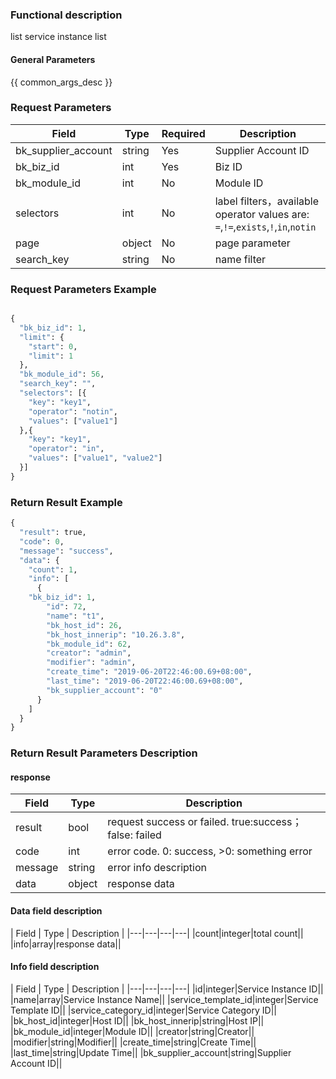 ### Functional description

list service instance list

#### General Parameters

{{ common_args_desc }}

### Request Parameters

| Field                |  Type       | Required	   | Description                            |
|----------------------|------------|--------|-----------------------|
| bk_supplier_account  | string     |Yes     | Supplier Account ID       |
| bk_biz_id            | int  | Yes   | Biz ID |
| bk_module_id         | int  | No   | Module ID |
| selectors            | int  | No   | label filters，available operator values are: `=`,`!=`,`exists`,`!`,`in`,`notin`|
| page         | object  | No   | page parameter |
| search_key         | string  | No   | name filter |

### Request Parameters Example
```python

{
  "bk_biz_id": 1,
  "limit": {
    "start": 0,
    "limit": 1
  },
  "bk_module_id": 56,
  "search_key": "",
  "selectors": [{
    "key": "key1",
    "operator": "notin",
    "values": ["value1"]
  },{
    "key": "key1",
    "operator": "in",
    "values": ["value1", "value2"]
  }]
}

```

### Return Result Example

```python
{
  "result": true,
  "code": 0,
  "message": "success",
  "data": {
    "count": 1,
    "info": [
      {
	"bk_biz_id": 1,
        "id": 72,
        "name": "t1",
        "bk_host_id": 26,
        "bk_host_innerip": "10.26.3.8",
        "bk_module_id": 62,
        "creator": "admin",
        "modifier": "admin",
        "create_time": "2019-06-20T22:46:00.69+08:00",
        "last_time": "2019-06-20T22:46:00.69+08:00",
        "bk_supplier_account": "0"
      }
    ]
  }
}
```

### Return Result Parameters Description

#### response

| Field       | Type     | Description         |
|---|---|---|
| result | bool | request success or failed. true:success；false: failed |
| code | int | error code. 0: success, >0: something error |
| message | string | error info description |
| data | object | response data |

#### Data field description

| Field       | Type     | Description         |
|---|---|---|---|
|count|integer|total count||
|info|array|response data||

#### Info field description

| Field       | Type     | Description         |
|---|---|---|---|
|id|integer|Service Instance ID||
|name|array|Service Instance Name||
|service_template_id|integer|Service Template ID||
|service_category_id|integer|Service Category ID||
|bk_host_id|integer|Host ID||
|bk_host_innerip|string|Host IP||
|bk_module_id|integer|Module ID||
|creator|string|Creator||
|modifier|string|Modifier||
|create_time|string|Create Time||
|last_time|string|Update Time||
|bk_supplier_account|string|Supplier Account ID||
